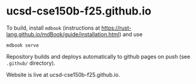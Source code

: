 # ucsd-cse150b-f25.github.io

To build, install `mdbook` (instructions at https://rust-lang.github.io/mdBook/guide/installation.html) and use

```
mdbook serve
```

Repository builds and deploys automatically to github pages on push (see `.github/` directory).

Website is live at ucsd-cse150b-f25.github.io.
